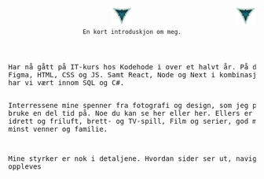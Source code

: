 <header>
     <div>
          <img src="./LOOGOO.png" alt="3 Vs logo" id="logo" width="40" height="37" >
          <img align="right" src="./LOOGOO.png" alt="3 Vs logo" id="logo" width="40" height="37" >
     </div>
     
 <div>
     <code align="center" font-size="12rem">En kort introduskjon om meg.</code>
 </div>
 </header>
 
<body>
     <pre>Har nå gått på IT-kurs hos Kodehode i over et halvt år. På denne tiden har jeg lært meg følgende verktøy:
Figma, HTML, CSS og JS. Samt React, Node og Next i kombinasjon med TypeScript og Tailwind. På backend siden 
har vi vært innom SQL og C#.

          
Interressene mine spenner fra fotografi og design, som jeg prøver å bruke en del tid på. Noe du kan se her eller her.
Ellers er jeg glad i idrett og friluft, brett- og TV-spill, Film og serier, god mat og ikke minst venner og familie.

Mine styrker er nok i detaljene. Hvordan sider ser ut, navigeres og oppleves</pre>
     </body>
